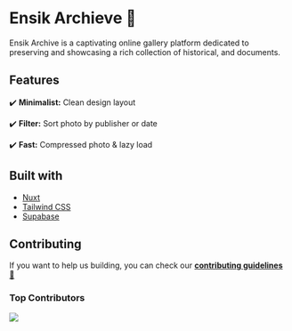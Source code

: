 # **Ensik Archieve** 📁

Ensik Archive is a captivating online gallery platform dedicated to preserving and showcasing a rich collection of historical, and documents.

## Features

✔️ **Minimalist:** Clean design layout

✔️ **Filter:** Sort photo by publisher or date

✔️ **Fast:** Compressed photo & lazy load

## Built with

- [Nuxt](https://nuxt.com/)
- [Tailwind CSS](https://tailwindcss.com/)
- [Supabase](https://supabase.com/)

## Contributing

If you want to help us building, you can check our [**contributing guidelines**](CONTRIBUTING.md) [📖](https://emojipedia.org/open-book)

### Top Contributors

<a href="https://github.com/ose-id/ensik-archieve/graphs/contributors">
  <img src="https://contrib.rocks/image?repo=ose-id/ensik-archieve" />
</a>
